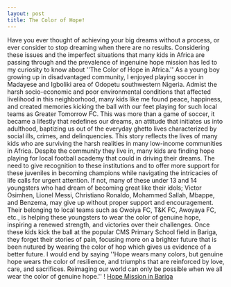 ```yaml
---
layout: post
title: The Color of Hope!
---
```


 Have you ever thought of achieving your big dreams without a process, or ever consider to stop dreaming when there are no results. Considering these issues and the imperfect situations that many kids in Africa are passing through and the prevalence of ingenuine hope mission has led to my curiosity to know about ''The Color of Hope in Africa.'' 
 As a young boy growing up in disadvantaged community, I enjoyed playing soccer in Madayese and Igboliki area of Odopetu southwestern Nigeria. Admist the harsh socio-economic and poor environmental conditions that affected livelihood in this neighborhood, many kids like me found peace, happiness, and created memories kicking the ball with our feet playing for such local teams as Greater Tomorrow FC. This was more than a game of soccer, it became a lifestly that redefines our dreams, an attitude that initiates us into adulthood, baptizing us out of the everyday ghetto lives characterized  by social ills, crimes, and delinquencies.
 This story reflects the lives of many kids who are surviving the harsh realities in many low-income communities in Africa. Despite the community they live in, many kids are finding hope playing for local football academy that could in driving their dreams. The need to give recognition to these institutions and to offer more support for these juveniles in becoming champions while navigating the intricacies of life calls for urgent attention. If not, many of these under 13 and 14 youngsters who had dream of becoming great like their idols; Victor Osimhen, Lionel Messi, Christiano Ronaldo, Mohammed Sallah, Mbappe, and Benzema, may give up without proper support and encouragement. Their belonging to local teams such as Owoiya FC, T&K FC, Awoyaya FC, etc., is helping these youngsters to wear the color of genuine hope, inspiring a renewed strength, and victories over their challenges. Once these kids kick the ball at the popular CMS Primary School field in Bariga, they forget their stories of pain, focusing more on a brighter future that is been nutured by wearing the color of hop which gives us evidence of a better future. 
 I would end by saying ''Hope wears many colors, but genuine hope wears the color of resilience, and triumphs that are reinforced by love, care, and sacrifices. Reimaging our world can only be possible when we all wear the color of genuine hope.'' 
! [Hope Mission in Bariga](../images/HOPEAMBASSADORSINBARIGA.jpg)  

